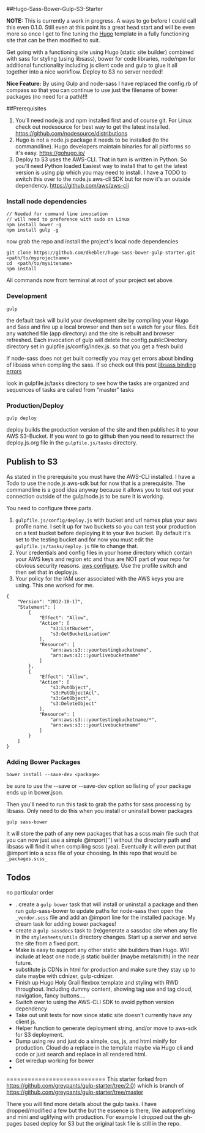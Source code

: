 ##Hugo-Sass-Bower-Gulp-S3-Starter

__NOTE:__ This is currently a work in progress.  A ways to go before I could call this even 0.1.0.  Still even at this point its a great head start and will be even more so once I get to fine tuning the [Hugo](gohugo.io) template in a fully functioning site that can be then modified to suit.

Get going with a functioning site using Hugo (static site builder) combined with sass for styling (using libsass), bower for code libraries, node/npm for additional functionality including js client code and gulp to glue it all together into a nice workflow.  Deploy to S3 no server needed!

__Nice Feature:__ By using Gulp and node-sass I have replaced the config.rb of compass so that you can continue to use just the filename of bower packages (no need for a path)!!!
 

##Prerequisites

1. You'll need node.js and npm installed first and of course git.  For Linux check out nodesource for best way to get the latest installed.  https://github.com/nodesource/distributions
2. Hugo is not a node.js package it needs to be installed (to the commandline).  Hugo developers maintain binaries for all platforms so it's easy.  https://gohugo.io/
3. Deploy to S3 uses the AWS-CLI.  That in turn is written in Python.  So you'll need Python loaded Easiest way to install that to get the latest version is using pip which you may need to install. I have a TODO to switch this over to the node.js aws-cli SDK but for now it's an outside dependency. https://github.com/aws/aws-cli
 

### Install node dependencies
```
// Needed for command line invocation
// will need to preference with sudo on Linux
npm install bower -g
npm install gulp -g
```

now grab the repo and install the project's local node dependencies

```
git clone https://github.com/dkebler/hugo-sass-bower-gulp-starter.git  <path/to/myprojectname>
cd  <path/to/mysitename>
npm install
```

All commands now from terminal at root of your project set above.

### Development
```
gulp
```
the default task will build your development site by compiling your Hugo and Sass and fire up a local browser and then set a watch for your files.   Edit any watched file (app directory) and the site is rebuilt and browser refreshed.  Each invocation of gulp will delete the config.publicDirectory directory set in gulpfile.js/config/index.js. so that you get a fresh build

If node-sass does not get built correctly you may get errors about binding of libsass when compling the sass.  If so check out this post [libsass binding errors](http://stackoverflow.com/questions/29461831/libsass-bindings-not-found-when-using-node-sass-in-nodejs)

look in gulpfile.js/tasks directory to see how the tasks are organized and sequences of tasks are called from "master" tasks


### Production/Deploy
```
gulp deploy
```

deploy builds the production version of the site and then publishes it to your AWS S3-Bucket.  If you want to go to github then you need to resurrect the deploy.js.org file in the `gulpfile.js/tasks` directory.

## Publish to S3

As stated in the prerequisite you must have the AWS-CLI installed.  I have a Todo to use the node.js aws-sdk but for now that is a prerequisite. The commandline is a good idea anyway because it allows you to test out your connection outside of the gulp/node.js to be sure it is working.

You need to configure three parts.
1. `gulpfile.js/config/deploy.js` with bucket and url names plus your aws profile name.  I set it up for two buckets so you can test your production on a test bucket before deploying it to your live bucket.  By default it's set to the testing bucket and for now you must edit the `gulpfile.js/tasks/deploy.js` file to change that.
2. Your credentials and config files in your home directory which contain your AWS keys and region etc and thus are NOT part of your repo for obvious security reasons. [aws configure](http://docs.aws.amazon.com/cli/latest/userguide/cli-chap-getting-started.html).  Use the profile switch and then set that in deploy.js.
3. Your policy for the IAM user associated with the AWS keys you are using.  This one worked for me.
 
```
{
    "Version": "2012-10-17",
    "Statement": [
        {
            "Effect": "Allow",
            "Action": [
                "s3:ListBucket",
                "s3:GetBucketLocation"
            ],
            "Resource": [
                "arn:aws:s3:::yourtestingbucketname",
                "arn:aws:s3:::yourlivebucketname"
            ]
        },
        {
            "Effect": "Allow",
            "Action": [
                "s3:PutObject",
                "s3:PutObjectAcl",
                "s3:GetObject",
                "s3:DeleteObject"
            ],
            "Resource": [
                "arn:aws:s3:::yourtestingbucketname/*",
                "arn:aws:s3:::yourlivebucketname"
            ]
        }
    ]
}
```



### Adding Bower Packages 
```
bower install --save-dev <package>
```

be sure to use the --save or --save-dev option so listing of your package ends up in bower.json.

Then you'll need to run this task to grab the paths for sass processing by libsass.  Only need to do this when you install or uninstall bower packages

```
gulp sass-bower   
```

It will store the path of any new packages that has a scss main file such that you can now just use a simple @import('') without the directory path and libsass will find it when compiling scss (yea).   Eventually it will even put that @import into a scss file of your choosing.  In this repo that would be `_packages.scss_`

## Todos
no particular order

* . create a `gulp bower` task that will install or uninstall a package and then run gulp-sass-bower to update paths for node-sass then open the `_vendor.scss` file and add an @import line for the installed package. My dream task for adding bower packages!
* create a `gulp sassdocs` task to (re)generate a sassdoc site when any file in the `stylesheets/utils` directory changes.  Start up a server and serve the site from a fixed port.
* Make is easy to support any other static site builders than Hugo.  Will include at least one node.js static builder (maybe metalsmith) in the near future.   
* substitute js CDNs in html for production and make sure they stay up to date maybe with cdnizer, gulp-cdnizer.
* Finish up Hugo Holy Grail flexbox template and styling with RWD throughout. Including dummy content, showing tag use and tag cloud, navigation, fancy buttons....
* Switch over to using the AWS-CLI SDK to avoid python version dependency
* Take out unit tests for now since static site doesn't currently have any client js.
* Helper function to generate deployment string, and/or move to aws-sdk for S3 deployment.
*  Dump using rev and just do a simple, css, js, and html minify for production.  Cloud do a replace in the template maybe via Hugo cli and code or just search and replace in all rendered html.
*  Get wiredup working for bower
*  



 
============================
This starter forked from https://github.com/greypants/gulp-starter/tree/2.0) which is branch of https://github.com/greypants/gulp-starter/tree/master

There you will find more details about the gulp tasks.  I have dropped/modified a few but the but the essence is there, like autoprefixing and mini and uglifying with production.  For example I dropped out the gh-pages based deploy for S3 but the original task file is still in the repo.


